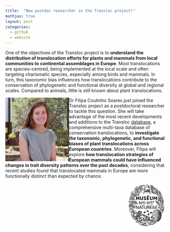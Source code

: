 ```yaml
---
title:  "New postdoc researcher in the Transloc project!"
mathjax: true
layout: post
categories: 
  - github
  - website
---
```


One of the objectives of the Transloc project is to **understand the distribution of translocation efforts for plants and mammals from local communities to continental assemblages in Europe**. Most translocations are species-centred, being implemented at the local scale and often targeting charismatic species, especially among birds and mammals. In turn, this taxonomic bias influences how translocations contribute to the conservation of phylogenetic and functional diversity at global and regional scales. Compared to animals, little is still known about plant translocations.

<img align="left" width="200" height="200" src="https://raw.githubusercontent.com/ConservationTranslocation/images/main/transloc/FilipaCSoares_photo.jpg"> 

Dr Filipa Coutinho Soares just joined the Transloc project as a postdoctoral researcher to tackle this question. She will take advantage of the most recent developments and additions to the Transloc [database](http://translocations.in2p3.fr/), a comprehensive multi-taxa database of conservation translocations, to **investigate the taxonomic, phylogenetic, and functional biases of plant translocations across European countries**. Moreover, Filipa will explore **how translocation strategies of European mammals could have influenced changes in trait diversity patterns over the past decades**, considering that recent studies found that translocated mammals in Europe are more functionally distinct than expected by chance.



<img align="right" width="120" height="140" src="https://raw.githubusercontent.com/ConservationTranslocation/images/main/transloc/MNHNlogo.jpg">
